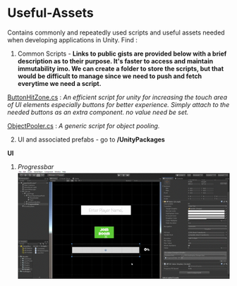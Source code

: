 # Useful-Assets
Contains commonly and repeatedly used scripts and useful assets needed when developing applications in Unity.
Find :
1. Common Scripts - **Links to public gists are provided below with a brief description as to their purpose. It's faster to access and maintain immutability imo. We can create a folder to store the scripts, but that would be difficult to manage since we need to push and fetch everytime we need a script.**


 [ButtonHitZone.cs](https://gist.github.com/sid68v/1de7b7765201e03ecab313ec50ba67c9) : *An efficient script for unity for increasing the touch area of UI elements especially buttons for better experience. Simply attach to the needed buttons as       an extra component. no value need be set.*
 
[ObjectPooler.cs](https://gist.github.com/sid68v/235b7db29846b5434ffd98ae40d33345) : *A generic script for object pooling.*


2. UI and associated prefabs - go to **/UnityPackages**

**UI**
1. *Progressbar* <br />
![Import the unitypackage and drag the prefab to canvas to use. More help inside the script attached to the prefab.](demoGifs/ProgressBarDemo.gif)
